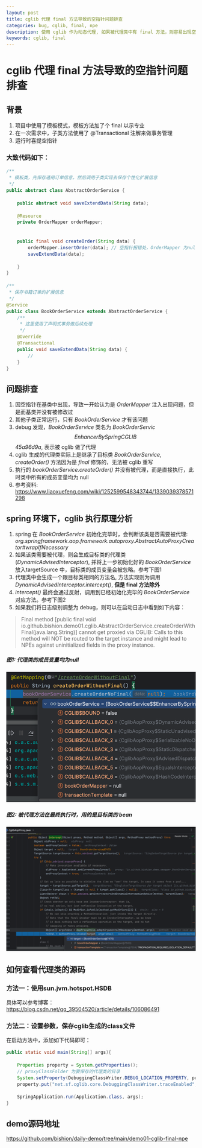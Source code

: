 ```yaml
---
layout: post
title: cglib 代理 final 方法导致的空指针问题排查
categories: bug, cglib, final, npe
description: 使用 cglib 作为动态代理, 如果被代理类中有 final 方法，则容易出现空指针问题
keywords: cglib, final
---
```

# cglib 代理 final 方法导致的空指针问题排查

## 背景
1. 项目中使用了模板模式，模板方法加了个 final 以示专业
2. 在一次需求中，子类方法使用了 @Transactional 注解来做事务管理
3. 运行时喜提空指针

### 大致代码如下：
```java
/**
 * 模板类，先保存通用订单信息，然后调用子类实现去保存个性化扩展信息
 */
public abstract class AbstractOrderService {

    public abstract void saveExtendData(String data);

    @Resource
    private OrderMapper orderMapper;


    public final void createOrder(String data) {
        orderMapper.insertOrder(data); // 空指针报错处，OrderMapper 为null
        saveExtendData(data);

    }
}

/**
 * 保存书籍订单的扩展信息
 */
@Service
public class BookOrderService extends AbstractOrderService {
    /**
     * 这里使用了声明式事务做后续处理
     */
    @Override
    @Transactional
    public void saveExtendData(String data) {
        // 
    }
}


```

## 问题排查
1. 因空指针在基类中出现，导致一开始认为是 *OrderMapper* 注入出现问题，但是而基类并没有被修改过
2. 其他子类正常运行，只有 *BookOrderService* 才有该问题
3. debug 发现，*BookOrderService* 类名为 *BookOrderServic$$EnhancerBySpringCGLIB$$45a96d9a*, 表示被 cglib 做了代理
4. cglib 生成的代理类实际上是继承了目标类 *BookOrderService*, *createOrder()* 方法因为是 *final* 修饰的，无法被 cglib 重写
5. 执行的 *bookOrderService.createOrder()* 并没有被代理，而是直接执行，此时类中所有的成员变量均为 null
6. 参考资料: https://www.liaoxuefeng.com/wiki/1252599548343744/1339039378571298

## spring 环境下，cglib 执行原理分析
1. spring 在 *BookOrderService* 初始化完毕时，会判断该类是否需要被代理: *org.springframework.aop.framework.autoproxy.AbstractAutoProxyCreator#wrapIfNecessary*
2. 如果该类需要被代理，则会生成目标类的代理类(*DynamicAdvisedInterceptor*), 并将上一步初始化好的 *BookOrderService* 放入targetSource 中，目标类的成员变量会被忽略。参考下图1
3. 代理类中会生成一个跟目标类相同的方法名, 方法实现则为调用 *DynamicAdvisedInterceptor.intercept()*, **但是 final 方法除外**
4. *intercept()* 最终会通过反射，调用到已经初始化完毕的 *BookOrderService* 对应方法。参考下图2
5. 如果我们将日志级别调整为 debug，则可以在启动日志中看到如下内容：
> Final method [public final void io.github.bishion.demo01.cglib.AbstractOrderService.createOrderWithFinal(java.lang.String)] cannot get proxied via CGLIB: Calls to this method will NOT be routed to the target instance and might lead to NPEs against uninitialized fields in the proxy instance.

##### 图1: 代理类的成员变量均为null
![图1: 代理类的成员变量均为null](/images/20230128-cglib-proxy-class-field.png)

##### 图2: 被代理方法在最终执行时，用的是目标类的 bean
![图2: 被代理方法在最终执行时，用的是目标类的 bean](/images/20230128-cglib-proxy-method-has-fields.png)   

## 如何查看代理类的源码
### 方法一：使用sun.jvm.hotspot.HSDB
具体可以参考博客： https://blog.csdn.net/qq_39504520/article/details/106086491

### 方法二：设置参数，保存cglib生成的class文件
在启动方法中，添加如下代码即可：
```java
public static void main(String[] args){

    Properties property = System.getProperties();
    // proxyClassFolder 为要保存的代理类的目录
    System.setProperty(DebuggingClassWriter.DEBUG_LOCATION_PROPERTY, proxyClassFolder);
    property.put("net.sf.cglib.core.DebuggingClassWriter.traceEnabled", "true");

    SpringApplication.run(Application.class, args);
}

``` 
## demo源码地址
https://github.com/bishion/daily-demo/tree/main/demo01-cglib-final-npe